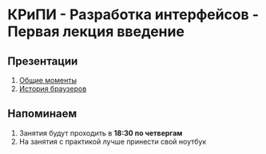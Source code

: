 # КРиПИ - Разработка интерфейсов - Первая лекция введение

## Презентации

  1. [Общие моменты](http://yadi.sk/d/XNVb6Iw109oi7)
  2. [История браузеров](https://docs.google.com/presentation/d/1DTAvb9d40eFyJpPu0sY7ffkXROO3QiTka4UKHqB7QZc/preview)


## Напоминаем
  1. Занятия будут проходить в **18:30 по четвергам**
  2. На занятия с практикой лучше принести свой ноутбук
